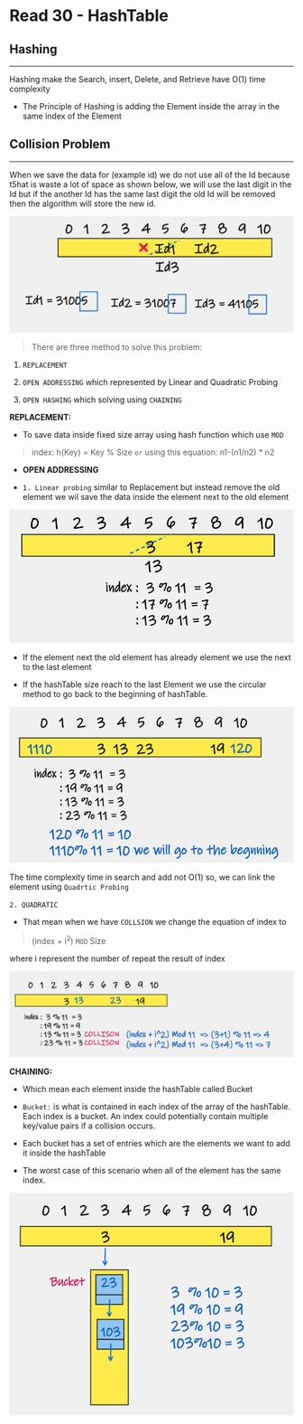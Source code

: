 # Read 30 - HashTable

## Hashing

---
Hashing make the Search, insert, Delete, and Retrieve have O(1) time complexity

- The Principle of Hashing is adding the Element inside the array in the same index of the Element

## Collision Problem

---
When we save the data for (example id) we do not use all of the Id because t5hat is waste a lot of space as shown below, we will use the last digit in the Id but if the another Id has the same last digit the old Id will be removed then the algorithm will store the new id.

![collision problem](assets/HashTable/collision_problem.png)

> There are three method to solve this problem:

1. `REPLACEMENT`
2. `OPEN ADDRESSING` which represented by Linear and Quadratic Probing

3. `OPEN HASHING` which solving using `CHAINING`

**REPLACEMENT:**

- To save data inside fixed size array using hash function which use `MOD`

> index: h(Key) = Key % Size `or` using this equation: n1-(n1/n2) * n2

- **OPEN ADDRESSING**

- `1. Linear probing` similar to Replacement but instead remove the old element we wil save the data inside the element next to the old element

![replacement](assets/HashTable/replacement.png)

- If the element next the old element has already element we use the next to the last element

- If the hashTable size reach to the last Element we use the circular method to go back to the beginning of hashTable.

![linear](assets/HashTable/LinearProbing.png)

The time complexity time in search and add not O(1) so, we can link the element using `Quadrtic Probing`

`2. QUADRATIC`

- That mean when we have `COLLSION` we change the equation of index to

> (index + i<sup>2</sup>) `MOD` Size

where i represent the number of repeat the result of index

![quadratic](assets/HashTable/QuadrticProbing.png)

**CHAINING:**

- Which mean each element inside the hashTable called Bucket

- `Bucket:` is what is contained in each index of the array of the hashTable. Each index is a bucket. An index could potentially contain multiple key/value pairs if a collision occurs.

- Each bucket has a set of entries which are the elements we want to add it inside the hashTable

- The worst case of this scenario when all of the element has the same index.

![](assets/HashTable/chaining.png)